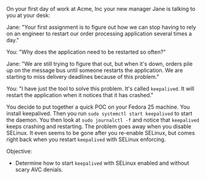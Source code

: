 

On your first day of work at Acme, Inc your new manager Jane is talking to you at your desk:

Jane: "Your first assignment is to figure out how we can stop having to rely on an engineer to
       restart our order processing application several times a day."

You: "Why does the application need to be restarted so often?"

Jane: "We are still trying to figure that out, but when it's down, orders pile up on the message
       bus until someone restarts the application. We are starting to miss delivery deadlines
       because of this problem."

You: "I have just the tool to solve this problem. It's called `keepalived`. It will restart the
      application when it notices that it has crashed."

You decide to put together a quick POC on your Fedora 25 machine. You install keepalived. Then you
run `sudo systemctl start keepalived` to start the daemon. You then look at `sudo journalctl -f` and
notice that `keepalived` keeps crashing and restarting. The problem goes away when you disable SELinux.
It even seems to be gone after you re-enable SELinux, but comes right back when
you restart `keepalived` with SELinux enforcing.

Objective:

* Determine how to start `keepalived` with SELinux enabled and without scary AVC denials.


